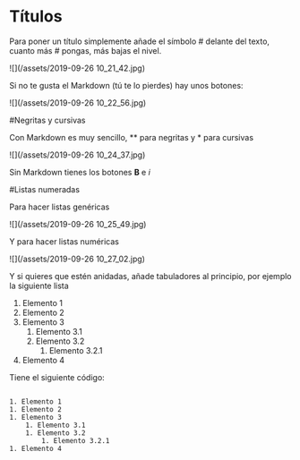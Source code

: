 # Títulos

Para poner un título simplemente añade el símbolo \# delante del texto, cuanto más \# pongas, más bajas el nivel.

![](/assets/2019-09-26 10_21_42.jpg)

Si no te gusta el Markdown (tú te lo pierdes) hay unos botones:

![](/assets/2019-09-26 10_22_56.jpg)

#Negritas y cursivas

Con Markdown es muy sencillo, ** para negritas y * para cursivas

![](/assets/2019-09-26 10_24_37.jpg)

Sin Markdown tienes los botones **B** e *i*

#Listas numeradas

Para hacer listas genéricas

![](/assets/2019-09-26 10_25_49.jpg)

Y para hacer listas numéricas

![](/assets/2019-09-26 10_27_02.jpg)

Y si quieres que estén anidadas, añade tabuladores al principio, por ejemplo la siguiente lista

1. Elemento 1
1. Elemento 2
1. Elemento 3
    1. Elemento 3.1
    1. Elemento 3.2
        1. Elemento 3.2.1
1. Elemento 4

Tiene el siguiente código:
~~~

1. Elemento 1
1. Elemento 2
1. Elemento 3
    1. Elemento 3.1
    1. Elemento 3.2
        1. Elemento 3.2.1
1. Elemento 4

~~~









